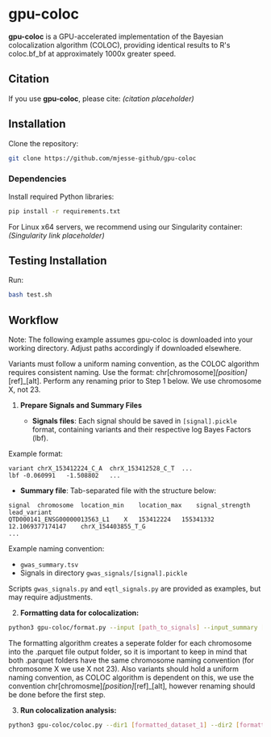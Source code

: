 # gpu-coloc

**gpu-coloc** is a GPU-accelerated implementation of the Bayesian colocalization algorithm (COLOC), providing identical results to R's coloc.bf\_bf at approximately 1000x greater speed.

## Citation

If you use **gpu-coloc**, please cite: *(citation placeholder)*

## Installation

Clone the repository:

```bash
git clone https://github.com/mjesse-github/gpu-coloc
```

### Dependencies

Install required Python libraries:

```bash
pip install -r requirements.txt
```

For Linux x64 servers, we recommend using our Singularity container:
*(Singularity link placeholder)*

## Testing Installation

Run:

```bash
bash test.sh
```

## Workflow

Note: The following example assumes gpu-coloc is downloaded into your working directory. Adjust paths accordingly if downloaded elsewhere.

Variants must follow a uniform naming convention, as the COLOC algorithm requires consistent naming. Use the format: chr[chromosome]_[position]_[ref]_[alt]. Perform any renaming prior to Step 1 below. We use chromosome X, not 23.

1. **Prepare Signals and Summary Files**

   * **Signals files**: Each signal should be saved in `[signal].pickle` format, containing variants and their respective log Bayes Factors (lbf).

Example format:

```
variant	chrX_153412224_C_A	chrX_153412528_C_T	...
lbf	-0.060991	-1.508802	...
```

* **Summary file**: Tab-separated file with the structure below:

```
signal	chromosome	location_min	location_max	signal_strength	lead_variant
QTD000141_ENSG00000013563_L1	X	153412224	155341332	12.1069377174147	chrX_154403855_T_G
...
```

Example naming convention:

* `gwas_summary.tsv`
* Signals in directory `gwas_signals/[signal].pickle`

Scripts `gwas_signals.py` and `eqtl_signals.py` are provided as examples, but may require adjustments.

2. **Formatting data for colocalization:**

```bash
python3 gpu-coloc/format.py --input [path_to_signals] --input_summary [summary_file] --output [output_folder]
```

The formatting algorithm creates a seperate folder for each chromosome into the .parquet file output folder, so it is important to keep in mind that both .parquet folders have the same chromosome naming convention (for chromosome X we use X not 23). Also variants should hold a uniform naming convention, as COLOC algorithm is dependent on this, we use the convention chr[chromosme]_[position]_[ref]_[alt], however renaming should be done before the first step.

3. **Run colocalization analysis:**

```bash
python3 gpu-coloc/coloc.py --dir1 [formatted_dataset_1] --dir2 [formatted_dataset_2] --results [results_output] --p12 1e-6 --H4 0.8
```
